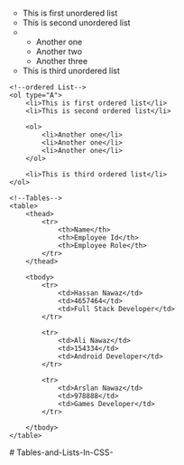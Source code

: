 <!DOCTYPE html>
<html lang="en">

<head>
    <meta charset="UTF-8">
    <meta http-equiv="X-UA-Compatible" content="IE=edge">
    <meta name="viewport" content="width=device-width, initial-scale=1.0">
    <title>Tables and Lists</title>
</head>

<body>
    <!--unordered List-->
    <ul type="circle">
        <li>This is first unordered list</li>
        <li>This is second unordered list</li>
        <li>
            <ul>
                <li>Another one</li>
                <li>Another two</li>
                <li>Another three</li>
            </ul>
        </li>
        <li>This is third unordered list</li>
    </ul>

    <!--ordered List-->
    <ol type="A">
        <li>This is first ordered list</li>
        <li>This is second ordered list</li>

        <ol>
            <li>Another one</li>
            <li>Another one</li>
            <li>Another one</li>
        </ol>

        <li>This is third ordered list</li>
    </ol>

    <!--Tables-->
    <table>
        <thead>
            <tr>
                <th>Name</th>
                <th>Employee Id</th>
                <th>Employee Role</th>
            </tr>
        </thead>

        <tbody>
            <tr>
                <td>Hassan Nawaz</td>
                <td>4657464</td>
                <td>Full Stack Developer</td>
            </tr>

            <tr>
                <td>Ali Nawaz</td>
                <td>154334</td>
                <td>Android Developer</td>
            </tr>

            <tr>
                <td>Arslan Nawaz</td>
                <td>978888</td>
                <td>Games Developer</td>
            </tr>

        </tbody>
    </table>
</body>

</html># Tables-and-Lists-In-CSS-
